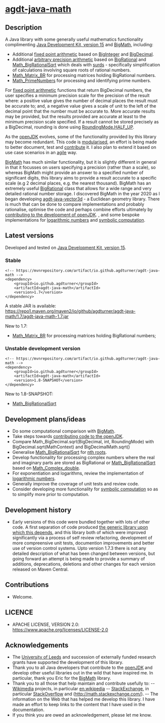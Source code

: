 # [agdt-java-math](https://github.com/agdturner/agdt-java-math)

## Description
A Java library with some generally useful mathematics functionality complimenting [Java Development Kit, version 15](https://openjdk.java.net/projects/jdk/15/) and [BigMath](https://github.com/eobermuhlner/big-math), including:
- Additional [fixed point arithmetic](https://en.wikipedia.org/wiki/Fixed-point_arithmetic) based on [BigInteger](https://docs.oracle.com/en/java/javase/15/docs/api/java.base/java/math/BigInteger.html) and [BigDecimal](https://docs.oracle.com/en/java/javase/15/docs/api/java.base/java/math/BigDecimal.html).
- Additional [arbitrary precision arithmetic](https://en.wikipedia.org/wiki/Arbitrary-precision_arithmetic) based on [BigRational](https://github.com/eobermuhlner/big-math/blob/master/ch.obermuhlner.math.big/src/main/java/ch/obermuhlner/math/big/BigRational.java) and [Math_BigRationalSqrt](https://github.com/agdturner/agdt-java-math/blob/master/src/main/java/uk/ac/leeds/ccg/math/Math_BigRationalSqrt.java) which deals with [surds](https://en.wikipedia.org/wiki/Nth_root) - specifically simplification of calculations involving square roots of rational numbers.
- [Math_Matrix_BR](https://github.com/agdturner/agdt-java-math/blob/master/src/main/java/uk/ac/leeds/ccg/math/matrices/Math_Matrix_BR.java) for processing matrices holding BigRational numbers.
- [Math_PrimeNumbers](https://github.com/agdturner/agdt-java-math/blob/master/src/main/java/uk/ac/leeds/ccg/math/primes/Math_PrimeNumbers.java) for processing and identifying prime numbers.

For [fixed point arithmetic](https://en.wikipedia.org/wiki/Fixed-point_arithmetic) functions that return BigDecimal numbers, the user specifies a minimum precision scale for the precision of the result where: a positive value gives the number of decimal places the result must be accurate to; and, a negative value gives a scale of unit to the left of the decimal point that the number must be accurate to. More accurate results may be provided, but the results provided are accurate at least to the minimum precision scale specified. If a result cannot be stored precisely as a BigDecimal, rounding is done using [RoundingMode.HALF_UP](https://docs.oracle.com/en/java/javase/15/docs/api/java.base/java/math/RoundingMode.html#HALF_UP).

As the [openJDK](https://openjdk.java.net/) evolves, some of the functionality provided by this library may become redundant. This code is [modularised](https://en.wikipedia.org/wiki/Java_Platform_Module_System), an effort is being made to better document, test and [contribute](https://openjdk.java.net/contribute/) it. I also plan to extend it based on use case scenarios in an [agile](https://en.wikipedia.org/wiki/Agile_software_development) way.

[BigMath](https://github.com/eobermuhlner/big-math) has much similar functionality, but it is slightly different in general in that it focusses on users specifying a precision (rather than a scale), so whereas BigMath might provide an answer to a specified number of significant digits, this library aims to provide a result accurate to a specific scale (e.g 2 decimal places, e.g. the nearest thousand). BigMath has an extremely useful [BigRational](https://github.com/eobermuhlner/big-math/blob/master/ch.obermuhlner.math.big/src/main/java/ch/obermuhlner/math/big/BigRational.java) class that allows for a wide range and very detailed rational number storage. I discovered BigMath in the year 2020 as I began developing [agdt-java-vector3d](https://github.com/agdturner/agdt-java-vector3d) - a Euclidean geometry library. There is much that can be done to compare implementations and probably rationalise, optimise the code and perhaps combine efforts ultimately by [contributing to the development of openJDK](https://openjdk.java.net/contribute/).  , and some bespoke implementations for [logarithmic numbers](https://en.wikipedia.org/wiki/Logarithmic_number_system) and [symbolic computation](https://en.wikipedia.org/wiki/Symbolic_computation).  

## Latest versions
Developed and tested on [Java Development Kit, version 15](https://openjdk.java.net/projects/jdk/15/).
### Stable
```
<!-- https://mvnrepository.com/artifact/io.github.agdturner/agdt-java-math -->
<dependency>
    <groupId>io.github.agdturner</groupId>
    <artifactId>agdt-java-math</artifactId>
    <version>1.7</version>
</dependency>
```
A stable JAR is available:
https://repo1.maven.org/maven2/io/github/agdturner/agdt-java-math/1.7/agdt-java-math-1.7.jar

[//]: # (Move to version history section if/when a new version and summary are added)
New to 1.7:
- [Math_Matrix_BR](https://github.com/agdturner/agdt-java-math/blob/master/src/main/java/uk/ac/leeds/ccg/math/matrices/Math_Matrix_BR.java) for processing matrices holding BigRational numbers;

### Unstable development version
```
<!-- https://mvnrepository.com/artifact/io.github.agdturner/agdt-java-math -->
<dependency>
    <groupId>io.github.agdturner</groupId>
    <artifactId>agdt-java-math</artifactId>
    <version>1.8-SNAPSHOT</version>
</dependency>
```
New to 1.8-SNAPSHOT:
- [Math_BigRationalSqrt](https://github.com/agdturner/agdt-java-math/blob/master/src/main/java/uk/ac/leeds/ccg/math/Math_BigRationalSqrt.java)

## Development plans/ideas
- Do some computational comparison with [BigMath](https://github.com/eobermuhlner/big-math).
- Take steps towards [contributing code to the openJDK](https://openjdk.java.net/contribute/).
- Compare Math_BigDecimal.sqrt(BigDecimal, int, RoundingMode) with BigDecimal.sqrt(MathContext) and BigDecimalMath.sqrt()
- Generalise [Math_BigRationalSqrt](https://github.com/agdturner/agdt-java-math/blob/master/src/main/java/uk/ac/leeds/ccg/math/Math_BigRationalSqrt.java) for [nth roots](https://en.wikipedia.org/wiki/Nth_root).
- Develop functionality for processing complex numbers where the real and imaginary parts are stored as BigRational or [Math_BigRationalSqrt](https://github.com/agdturner/agdt-java-math/blob/master/src/main/java/uk/ac/leeds/ccg/math/Math_BigRationalSqrt.java) based on [Math_Complex_double](https://github.com/agdturner/agdt-java-math/blob/master/src/main/java/uk/ac/leeds/ccg/math/Math_Complex_double.java).
- For exponentiation and logarithms, review the implementation of [logarithmic numbers](https://en.wikipedia.org/wiki/Logarithmic_number_system).
- Generally improve the coverage of unit tests and review code.
- Consider developing more functionality for [symbolic computation](https://en.wikipedia.org/wiki/Symbolic_computation) so as to simplify more prior to computation.

## Development history
- Early versions of this code were bundled together with lots of other code. A first separation of code produced [the generic library upon which this depends](https://github.com/agdturner/agdt-java-generic), and this library both of which were improved significantly via a process of self review refactoring, development of more compreensive unit tests, documention improvements and better use of version control systems. Upto version 1.7.3 there is not any detailed description of what has been changed between versions, but going forward an attempt is being made to provide a summary of additions, deprecations, deletions and other changes for each version released on Maven Central.

## Contributions
- Welcome.

## LICENCE
- APACHE LICENSE, VERSION 2.0: https://www.apache.org/licenses/LICENSE-2.0

## Acknowledgements
- The [University of Leeds](http://www.leeds.ac.uk) and succession of externally funded research grants have supported the development of this library.
- Thank you to all Java developers that contribute to the [openJDK](https://openjdk.java.net/) and develop other useful libraries out in the wild that have inspired me. In particular, thank you Eric for the [BigMath](https://github.com/eobermuhlner/big-math) library.
- Thank you to all those that help maintain and contribute usefully to:
-- [Wikimedia](https://www.wikimedia.org/) projects, in particular [en.wikipedia](https://en.wikipedia.org/wiki/Main_Page)
-- [StackExchange](https://stackexchange.com), in particular [StackOverflow](https://stackoverflow.com/) and (http://math.stackexchange.com/).
-- The information on the Web that has helped me develop this library. I have made an effort to keep links to the content that I have used in the documentation.
- If you think you are owed an acknowledgement, please let me know.
